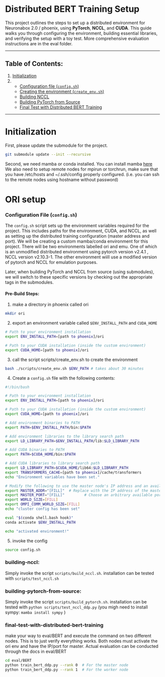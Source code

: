 # Distributed BERT Training Setup

This project outlines the steps to set up a distributed environment for Neuronabox 2.0 / phoenix, using **PyTorch**, **NCCL**, and **CUDA**. This guide walks you through configuring the environment, building essential libraries, and verifying the setup with a toy test. More comprehensive evaluation instructions are in the eval folder.

---

## Table of Contents:
1. [Initialization](#Initialization)
2. 
   - [Configuration file (`config.sh`)](#configuration-file-configsh)
   - [Creating the environment (`create_env.sh`)](#creating-the-environment-create_envsh)
   - [Building NCCL](#building-nccl)
   - [Building PyTorch from Source](#building-pytorch-from-source)
   - [Final Test with Distributed BERT Training](#final-test-with-distributed-bert-training)

---

# Initialization
First, please update the submodule for the project.
 ```bash
git submodule update --init --recursive
 ```
Second, we need mamba or conda installed. You can install mamba [here](https://mamba.readthedocs.io/en/latest/installation/mamba-installation.html)
We also need to setup remote nodes for mpirun or torchrun, make sure that you have /etc/hosts and ~/.ssh/config properly configured. (i.e. you can ssh to the remote nodes using hostname without password)
# ORI setup
### Configuration File (`config.sh`)

The `config.sh` script sets up the environment variables required for the project. This includes paths for the environment, CUDA, and NCCL, as well as setting up the distributed training configuration (master address and port). We will be creating a custom mamba/conda environment for this project. There will be two environments labelled ori and emu. One of which is an unmodified distributed environment using pytorch version v2.4.1 , NCCL version v2.10.3-1. The other environment wiill use a modified version  of pytorch and NCCL for emulation purposes.

Later, when building PyTorch and NCCL from source (using submodules), we will switch to these specific versions by checking out the appropriate tags in the submodules.



#### Pre-Build Steps:
1. make a directory in phoenix called ori
 ```bash
mkdir ori
```

2. export an environment variable called `$ENV_INSTALL_PATH` and `CUDA_HOME`
```bash
# Path to your environment installation
export ENV_INSTALL_PATH=[path to phoenix]/ori

# Path to your CUDA installation (inside the custom environment)
export CUDA_HOME=[path to phoenix]/ori
```
3. call the script scripts/create_env.sh to create the environment
 ```bash
 bash ./scripts/create_env.sh $ENV_PATH # takes about 30 minutes
```

4. Create a `config.sh` file with the following contents:

```bash
#!/bin/bash

# Path to your environment installation
export ENV_INSTALL_PATH=[path to phoenix]/ori

# Path to your CUDA installation (inside the custom environment)
export CUDA_HOME=[path to phoenix]/ori

# Add environment binaries to PATH
export PATH=$ENV_INSTALL_PATH/bin:$PATH

# Add environment libraries to the library search path
export LD_LIBRARY_PATH=$ENV_INSTALL_PATH/lib:$LD_LIBRARY_PATH

# Add CUDA binaries to PATH
export PATH=$CUDA_HOME/bin:$PATH

# Add CUDA libraries to library search path
export LD_LIBRARY_PATH=$CUDA_HOME/lib64:$LD_LIBRARY_PATH
export TRANSFORMERS_CACHE=[path to phoenix]/cache/transformers
echo "Environment variables have been set."

# Modify the following to use the master node's IP address and an available port
export MASTER_ADDR="[FILL]"  # Replace with the IP address of the master node
export MASTER_PORT="[FILL]"         # Choose an arbitrary available port
export WORLD_SIZE=[FILL]
export OMPI_COMM_WORLD_SIZE=[FILL]
echo "cluster config has been set"

eval "$(conda shell.bash hook)"
conda activate $ENV_INSTALL_PATH

echo "activated environment!"
```

5. invoke the config
 ```bash
source config.sh
```
### building-nccl:
Simply invoke the script `scripts/build_nccl.sh`.
installation can be tested with `scripts/test_nccl.sh`
### building-pytorch-from-source:
Simply invoke the script `scripts/build_pytorch.sh`.
installation can be tested with `python scripts/test_nccl_ddp.py` (you migh need to install sympy: `mamba install sympy` )

### final-test-with-distributed-bert-training
make your way to eval/BERT and execute the command on two different nodes. This is to just verify everything works. Both nodes must activate the ori env and have the IP/port for master. Actual evaluation can be conducted through the docs in eval/BERT
 ```bash
cd eval/BERT
python train_bert_ddp.py --rank 0  # For the master node
python train_bert_ddp.py --rank 1  # For the worker node
```


